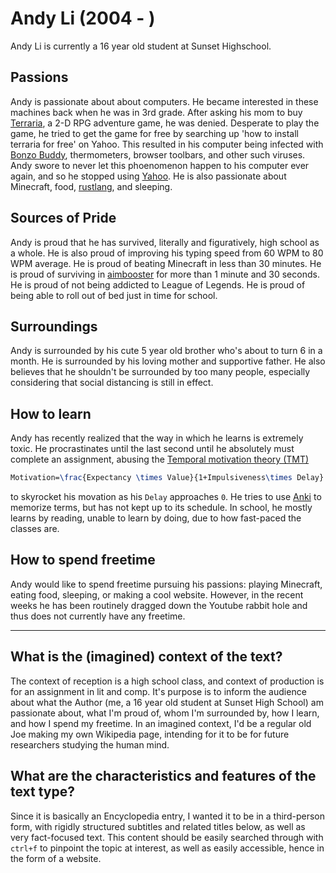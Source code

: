 # Andy Li (2004 - )

Andy Li is currently a 16 year old student at Sunset Highschool. 

## Passions

Andy is passionate about about computers. He became interested in these machines back when he was in 3rd grade. After asking his mom to buy [Terraria](https://terraria.org/), a 2-D RPG adventure game, he was denied. Desperate to play the game, he tried to get the game for free by searching up 'how to install terraria for free' on Yahoo. This resulted in his computer being infected with [Bonzo Buddy](https://en.wikipedia.org/wiki/BonziBuddy), thermometers, browser toolbars, and other such viruses. Andy swore to never let this phoenomenon happen to his computer ever again, and so he stopped using [Yahoo](https://www.yahoo.com/). He is also passionate about Minecraft, food, [rustlang](https://www.rust-lang.org/), and sleeping. 

## Sources of Pride

Andy is proud that he has survived, literally and figuratively, high school as a whole. He is also proud of improving his typing speed from 60 WPM to 80 WPM average. He is proud of beating Minecraft in less than 30 minutes. He is proud of surviving in [aimbooster](http://www.aimbooster.com/) for more than 1 minute and 30 seconds. He is proud of not being addicted to League of Legends. He is proud of being able to roll out of bed just in time for school.

## Surroundings

Andy is surrounded by his cute 5 year old brother who's about to turn 6 in a month. He is surrounded by his loving mother and supportive father. He also believes that he shouldn't be surrounded by too many people, especially considering that social distancing is still in effect.

## How to learn

Andy has recently realized that the way in which he learns is extremely toxic. He procrastinates until the last second until he absolutely must complete an assignment, abusing the [Temporal motivation theory (TMT)](https://en.wikipedia.org/wiki/Temporal_motivation_theory)
```tex
Motivation=\frac{Expectancy \times Value}{1+Impulsiveness\times Delay}
```
to skyrocket his movation as his `Delay` approaches `0`. 
He tries to use [Anki](https://apps.ankiweb.net/) to memorize terms, but has not kept up to its schedule. In school, he mostly learns by reading, unable to learn by doing, due to how fast-paced the classes are. 

## How to spend freetime

Andy would like to spend freetime pursuing his passions: playing Minecraft, eating food, sleeping, or making a cool website. However, in the recent weeks he has been routinely dragged down the Youtube rabbit hole and thus does not currently have any freetime.

---

## What is the (imagined) context of the text?

The context of reception is a high school class, and context of production is for an assignment in lit and comp. It's purpose is to inform the audience about what the Author (me, a 16 year old student at Sunset High School) am passionate about, what I'm proud of, whom I'm surrounded by, how I learn, and how I spend my freetime. In an imagined context, I'd be a regular old Joe making my own Wikipedia page, intending for it to be for future researchers studying the human mind. 

## What are the characteristics and features of the text type?

Since it is basically an Encyclopedia entry, I wanted it to be in a third-person form, with rigidly structured subtitles and related titles below, as well as very fact-focused text. This content should be easily searched through with `ctrl+f` to pinpoint the topic at interest, as well as easily accessible, hence in the form of a website. 